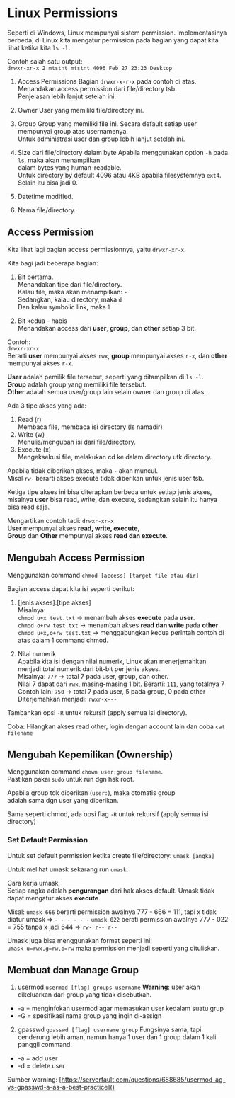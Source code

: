 # Linux Permissions

Seperti di Windows, Linux mempunyai sistem permission. 
Implementasinya berbeda, di Linux kita mengatur permission 
pada bagian yang dapat kita lihat ketika kita `ls -l`.  

Contoh salah satu output:  
`drwxr-xr-x 2 mtstnt mtstnt 4096 Feb 27 23:23 Desktop`

1. Access Permissions
  Bagian `drwxr-x-r-x` pada contoh di atas.  
  Menandakan access permission dari file/directory tsb.  
  Penjelasan lebih lanjut setelah ini.

2. Owner
  User yang memiliki file/directory ini.  

3. Group
  Group yang memiliki file ini. Secara default setiap user  
  mempunyai group atas usernamenya.  
  Untuk administrasi user dan group lebih lanjut setelah ini.  

4. Size dari file/directory dalam byte
  Apabila menggunakan option `-h` pada `ls`, maka akan menampilkan  
  dalam bytes yang human-readable.  
  Untuk directory by default 4096 atau 4KB apabila filesystemnya `ext4`.  
  Selain itu bisa jadi 0.  

5. Datetime modified.
   
6. Nama file/directory.

## Access Permission
Kita lihat lagi bagian access permissionnya, yaitu `drwxr-xr-x`.  

Kita bagi jadi beberapa bagian:  
1. Bit pertama.  
Menandakan tipe dari file/directory.  
Kalau file, maka akan menampilkan: `-`  
Sedangkan, kalau directory, maka `d`  
Dan kalau symbolic link, maka `l`  

2. Bit kedua - habis  
Menandakan access dari **user**, **group**, dan **other** setiap 3 bit.   

Contoh:  
`drwxr-xr-x`  
Berarti **user** mempunyai akses `rwx`, **group** mempunyai akses `r-x`, dan **other** mempunyai akses `r-x`.  

**User** adalah pemilik file tersebut, seperti yang ditampilkan di `ls -l`.  
**Group** adalah group yang memiliki file tersebut.  
**Other** adalah semua user/group lain selain owner dan group di atas.  

Ada 3 tipe akses yang ada:  
1. Read (r)  
   Membaca file, membaca isi directory (ls namadir)
2. Write (w)  
   Menulis/mengubah isi dari file/directory.
3. Execute (x)  
   Mengeksekusi file, melakukan cd ke dalam directory utk directory.

Apabila tidak diberikan akses, maka `-` akan muncul.  
Misal `rw-` berarti akses execute tidak diberikan untuk jenis user tsb.  

Ketiga tipe akses ini bisa diterapkan berbeda untuk setiap jenis akses, misalnya **user** bisa read, write, dan execute, sedangkan selain itu hanya bisa read saja.

Mengartikan contoh tadi: `drwxr-xr-x`  
**User** mempunyai akses **read, write, execute**,  
**Group** dan **Other** mempunyai akses **read dan execute**.  

## Mengubah Access Permission  
Menggunakan command `chmod [access] [target file atau dir]`

Bagian access dapat kita isi seperti berikut:
1. [jenis akses]:[tipe akses]   
  Misalnya:  
  `chmod u+x test.txt` -> menambah akses **execute** pada **user**.  
  `chmod o+rw test.txt` -> menambah akses **read dan write** pada **other**.
  `chmod u+x,o+rw test.txt` -> menggabungkan kedua perintah contoh di atas dalam 1 command chmod.

2. Nilai numerik  
  Apabila kita isi dengan nilai numerik, Linux akan menerjemahkan menjadi total numerik dari bit-bit per jenis akses.  
  Misalnya: `777` -> total 7 pada user, group, dan other.  
  Nilai 7 dapat dari `rwx`, masing-masing 1 bit. Berarti: `111`, yang totalnya 7  
  Contoh lain: `750` -> total 7 pada user, 5 pada group, 0 pada other  
  Diterjemahkan menjadi: `rwxr-x---`

Tambahkan opsi `-R` untuk rekursif (apply semua isi directory).  

Coba: Hilangkan akses read other, login dengan account lain dan coba `cat filename`

## Mengubah Kepemilikan (Ownership)
Menggunakan command `chown user:group filename`.  
Pastikan pakai `sudo` untuk run dgn hak root.  

Apabila group tdk diberikan (`user:`), maka otomatis group  
adalah sama dgn user yang diberikan.

Sama seperti chmod, ada opsi flag `-R` untuk rekursif (apply semua isi directory)

### Set Default Permission
Untuk set default permission ketika create file/directory: `umask [angka]`  
 
Untuk melihat umask sekarang run `umask`.  

Cara kerja umask:  
Setiap angka adalah **pengurangan** dari hak akses default.
Umask tidak dapat mengatur akses **execute**. 

Misal:
`umask 666` berarti permission awalnya 777 - 666 = 111, tapi x tidak diatur umask => `- - - - - -`
`umask 022` berati permission awalnya 777 - 022 = 755 tanpa x jadi 644 => `rw- r-- r--`

Umask juga bisa menggunakan format seperti ini:  
`umask u=rwx,g=rw,o=rw` maka permission menjadi seperti yang dituliskan.

## Membuat dan Manage Group
1. usermod  `usermod [flag] groups username` **Warning**: user akan dikeluarkan dari group yang tidak disebutkan.
- -a = menginfokan usermod agar memasukan user kedalam suatu grup
- -G = spesifikasi nama group yang ingin di-assign  
2. gpasswd `gpasswd [flag] username group`
Fungsinya sama, tapi cenderung lebih aman, namun hanya 1 user dan 1 group dalam 1 kali panggil command.
- -a = add user  
- -d = delete user  

Sumber warning: [https://serverfault.com/questions/688685/usermod-ag-vs-gpasswd-a-as-a-best-practice]()
